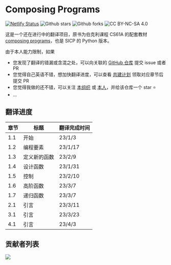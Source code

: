 # Composing Programs

[![Netlify Status](https://api.netlify.com/api/v1/badges/f3b9b563-03b5-484b-a4d1-ae24463ab40c/deploy-status)](https://app.netlify.com/sites/composingprograms/deploys)
![Github stars](https://img.shields.io/github/stars/csfive/composing-programs-zh?style=flat)
![Github forks](https://img.shields.io/github/forks/csfive/composing-programs-zh?style=flat)
![CC BY-NC-SA 4.0](https://img.shields.io/badge/license-CC%20BY--NC--SA%204.0-blue)

这是一个还在进行中的翻译项目，原书为伯克利课程 CS61A 的配套教材 [composing programs](http://composingprograms.com/)，也是 SICP 的 Python 版本。

由于本人能力限制，如果

- 您发现了翻译的错漏或含混之处，可以向关联的 [GitHub 仓库](https://github.com/csfive/composing-programs-zh) 提交 issue 或者 PR
- 您觉得自己英语不错，想加快翻译进度，可以查看 [共建计划](https://github.com/csfive/composing-programs-zh/issues/3) 领取对应章节后提交 PR
- 您觉得我做的还不错，可以关注 [本组织](https://github.com/csfive) 或 [本人](https://github.com/mancuoj)，并给该仓库一个 star ⭐
- ...


## 翻译进度

| 章节 | 标题         | 翻译完成时间 |
| ---- | ------------ | ------------ |
| 1.1  | 开始         | 23/1/3       |
| 1.2  | 编程要素     | 23/1/17      |
| 1.3  | 定义新的函数 | 23/2/9       |
| 1.4  | 设计函数     | 23/1/31      |
| 1.5  | 控制         | 23/2/10      |
| 1.6  | 高阶函数     | 23/3/7       |
| 1.7  | 递归函数     | 23/3/7       |
| 2.1  | 引言         | 23/3/11      |
| 3.1  | 引言         | 23/3/23      |
| 4.1  | 引言         | 23/4/3       |


## 贡献者列表

<a href="https://github.com/csfive/composing-programs-zh/graphs/contributors">
  <img src="https://contrib.rocks/image?repo=csfive/composing-programs-zh" />
</a>